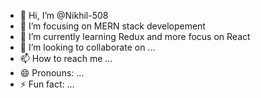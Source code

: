 - 👋 Hi, I’m @Nikhil-508
- 👀 I’m focusing on MERN stack developement 
- 🌱 I’m currently learning Redux and more focus on React
- 💞️ I’m looking to collaborate on ...
- 📫 How to reach me ...
- 😄 Pronouns: ...
- ⚡ Fun fact: ...

<!---
Nikhil-508/Nikhil-508 is a ✨ special ✨ repository because its `README.md` (this file) appears on your GitHub profile.
You can click the Preview link to take a look at your changes.
--->
